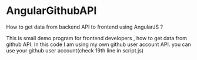 # AngularGithubAPI

How to get data from backend API to frontend using AngularJS ?

This is small demo program for frontend developers , how to get data from github API.
In this code I am using my own github user account API. you can use your github user account(check 19th line in script.js)

